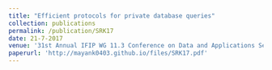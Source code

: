 ```yaml
---
title: "Efficient protocols for private database queries"
collection: publications
permalink: /publication/SRK17
date: 21-7-2017
venue: '31st Annual IFIP WG 11.3 Conference on Data and Applications Security and Privacy (DBSec 17)'
paperurl: 'http://mayank0403.github.io/files/SRK17.pdf'
---
```

